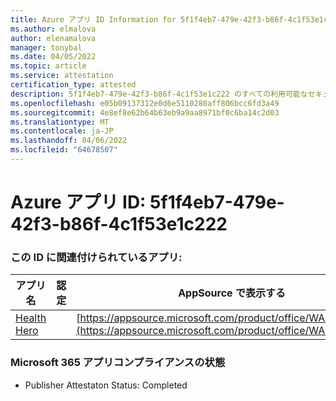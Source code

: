 ```yaml
---
title: Azure アプリ ID Information for 5f1f4eb7-479e-42f3-b86f-4c1f53e1c222
ms.author: elmalova
author: elenamalova
manager: tonybal
ms.date: 04/05/2022
ms.topic: article
ms.service: attestation
certification_type: attested
description: 5f1f4eb7-479e-42f3-b86f-4c1f53e1c222 のすべての利用可能なセキュリティとコンプライアンス情報。
ms.openlocfilehash: e05b09137312e0d6e5110280aff806bcc6fd3a49
ms.sourcegitcommit: 4e8ef8e62b64b63eb9a9aa8971bf0c6ba14c2d03
ms.translationtype: MT
ms.contentlocale: ja-JP
ms.lasthandoff: 04/06/2022
ms.locfileid: "64678507"
---
```

# <a name="azure-app-id-5f1f4eb7-479e-42f3-b86f-4c1f53e1c222"></a>Azure アプリ ID: 5f1f4eb7-479e-42f3-b86f-4c1f53e1c222


### <a name="apps-associated-with-this-id"></a>この ID に関連付けられているアプリ:
| **アプリ名** | **認定** | **AppSource で表示する** |
|--------------|---------------|-----------------------|
| [Health Hero](../forward/WA200001405.md) |  | [https://appsource.microsoft.com/product/office/WA200001405](https://appsource.microsoft.com/product/office/WA200001405) |

### <a name="microsoft-365-app-compliance-status"></a>Microsoft 365 アプリコンプライアンスの状態
- Publisher Attestaton Status: Completed
